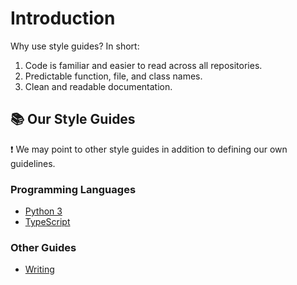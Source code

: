 # Introduction

Why use style guides? In short:

1. Code is familiar and easier to read across all repositories.
2. Predictable function, file, and class names.
3. Clean and readable documentation.

## :books: Our Style Guides

:exclamation: We may point to other style guides in addition to defining our own guidelines.

### Programming Languages
- [Python 3](./python3.md)
- [TypeScript](./typescript.md)

### Other Guides
- [Writing](./writing.md)
